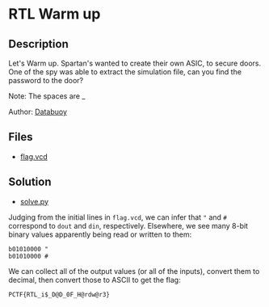 # RTL Warm up

## Description

Let's Warm up.
Spartan's wanted to create their own ASIC, to secure doors.
One of the spy was able to extract the simulation file,
can you find the password to the door?

Note: The spaces are _

Author: [Databuoy](https://databuoy.com/)

## Files

* [flag.vcd](flag.vcd)

## Solution

* [solve.py](solve.py)

Judging from the initial lines in `flag.vcd`, we can infer that `"` and `#` correspond to `dout` and `din`, respectively. Elsewhere, we see many 8-bit binary values apparently being read or written to them:

```
b01010000 "
b01010000 #
```

We can collect all of the output values (or all of the inputs), convert them to decimal, then convert those to ASCII to get the flag:

```PCTF{RTL_i$_D@D_0F_H@rdw@r3}```
